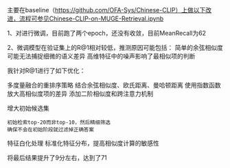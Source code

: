 主要在baseline（https://github.com/OFA-Sys/Chinese-CLIP）上做以下改进，流程可参见Chinese-CLIP-on-MUGE-Retrieval.ipynb

1、对进行微调，目前跑了两个epoch，还没有收敛，目前MeanRecall为62


2、微调模型在验证集上的R@1相对较低，推测原因可能包括：
简单的余弦相似度可能无法捕捉细微的语义差异
高维特征中的噪声影响了最相似项的判断

我针对R@1进行了如下优化：

多度量融合的重排序策略
    结合余弦相似度、欧氏距离、曼哈顿距离
    使用指数函数放大高相似度项的差异
    添加二阶相似度和跨注意力机制

增大初始候选集

    初始检索top-20而非top-10，然后精细筛选
    确保不会在初始阶段就过滤掉正确答案

特征白化处理
    标准化特征分布，提高相似度计算的敏感性

将最后结果提升了9分左右，达到了71
